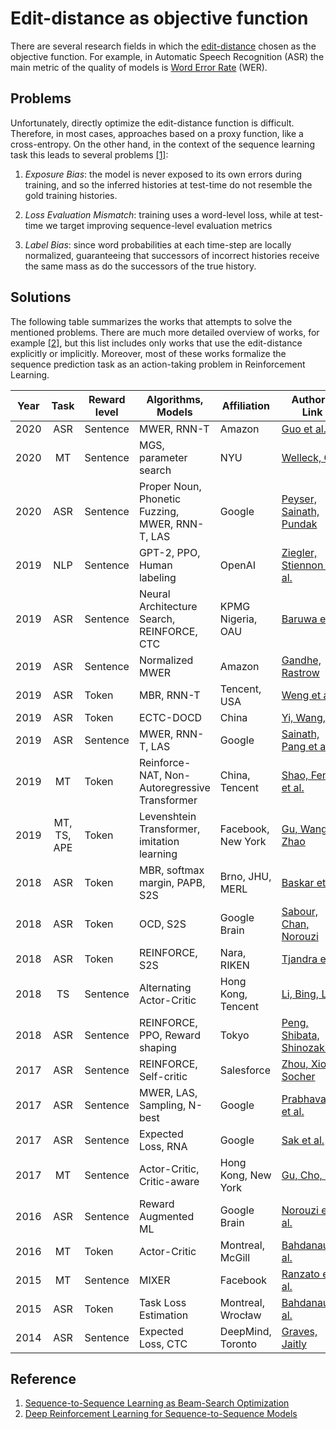 # Edit-distance as objective function

There are several research fields in which the [edit-distance](https://en.wikipedia.org/wiki/Edit_distance) chosen as the objective function. For example, in Automatic Speech Recognition (ASR) the main metric of the quality of models is [Word Error Rate](https://en.wikipedia.org/wiki/Word_error_rate) (WER).

## Problems

Unfortunately, directly optimize the edit-distance function is difficult. Therefore, in most cases, approaches based on a proxy function, like a cross-entropy. On the other hand, in the context of the sequence learning task this leads to several problems [[1]](https://arxiv.org/pdf/1606.02960.pdf):

1. _Exposure Bias_: the model is never exposed to its own errors during training, and so the inferred histories at test-time do not resemble the gold training histories.

2. _Loss Evaluation Mismatch_: training uses a word-level loss, while at test-time we target improving sequence-level evaluation metrics

3. _Label Bias_: since word probabilities at each time-step are locally normalized, guaranteeing that successors of incorrect histories receive the same mass as do the successors of the true history.

## Solutions

The following table summarizes the works that attempts to solve the mentioned problems. There are much more detailed overview of works, for example [[2]](https://arxiv.org/pdf/1805.09461.pdf), but this list includes only works that use the edit-distance explicitly or implicitly. Moreover, most of these works formalize the sequence prediction task as an action-taking problem in Reinforcement Learning.

| Year | Task | Reward level | Algorithms, Models | Affiliation | Authors, Link |
|:----:|:----:|--------------|--------------------|-------------|---------------|
| 2020 | ASR | Sentence | MWER, RNN-T | Amazon | [Guo et al.](https://arxiv.org/abs/2007.13802)|
| 2020 | MT | Sentence | MGS, parameter search | NYU | [Welleck, Cho](https://arxiv.org/abs/2006.03158)|
| 2020 | ASR | Sentence | Proper Noun, Phonetic Fuzzing, MWER, RNN-T, LAS | Google | [Peyser, Sainath, Pundak](https://arxiv.org/abs/2005.09756)|
| 2019 | NLP | Sentence | GPT-2, PPO, Human labeling | OpenAI | [Ziegler, Stiennon et al.](https://arxiv.org/abs/1909.08593)|
| 2019 | ASR | Sentence | Neural Architecture Search, REINFORCE, CTC | KPMG Nigeria, OAU  | [Baruwa et al.](https://arxiv.org/abs/1912.05946)|
| 2019 | ASR | Sentence | Normalized MWER | Amazon | [Gandhe, Rastrow](https://arxiv.org/abs/1912.03363)|
| 2019 | ASR | Token | MBR, RNN-T | Tencent, USA | [Weng et al.](https://arxiv.org/abs/1911.12487)|
| 2019 | ASR | Token | ECTC-DOCD | China | [Yi, Wang, Xu](https://www.isca-speech.org/archive/Interspeech_2019/pdfs/1212.pdf)|
| 2019 | ASR | Sentence | MWER, RNN-T, LAS | Google | [Sainath, Pang et al](https://arxiv.org/abs/1908.10992)|
| 2019 | MT  | Token | Reinforce-NAT, Non-Autoregressive Transformer | China, Tencent | [Shao, Feng et al.](https://arxiv.org/abs/1906.09444)|
| 2019 | MT, TS, APE | Token | Levenshtein Transformer, imitation learning | Facebook, New York | [Gu, Wang, Zhao](https://arxiv.org/abs/1905.11006)|
| 2018 | ASR | Token | MBR, softmax margin, PAPB, S2S | Brno, JHU, MERL | [Baskar et al.](https://arxiv.org/abs/1811.02770)|
| 2018 | ASR | Token | OCD, S2S | Google Brain | [Sabour, Chan, Norouzi](https://arxiv.org/abs/1810.01398)|
| 2018 | ASR | Token | REINFORCE, S2S | Nara, RIKEN | [Tjandra et al.](https://ahcweb01.naist.jp/papers/journal/2019/201906_IEEE_andros-tj_1/201906_IEEE_andros-tj_1.paper.pdf)|
| 2018 | TS  | Sentence | Alternating Actor-Critic | Hong Kong, Tencent | [Li, Bing, Lam](https://arxiv.org/abs/1803.11070)|
| 2018 | ASR | Sentence | REINFORCE, PPO, Reward shaping | Tokyo |[Peng, Shibata, Shinozaki](http://www.apsipa.org/proceedings/2018/pdfs/0001934.pdf)|
| 2017 | ASR | Sentence | REINFORCE, Self-critic | Salesforce | [Zhou, Xiong, Socher](https://arxiv.org/abs/1712.07101)|
| 2017 | ASR | Sentence | MWER, LAS, Sampling, N-best | Google |[Prabhavalkar et al.](https://arxiv.org/abs/1712.01818)|
| 2017 | ASR | Sentence | Expected Loss, RNA | Google | [Sak et al.](https://pdfs.semanticscholar.org/7703/a2c5468ecbee5b62c048339a03358ed5fe19.pdf)|
| 2017 | MT  | Sentence | Actor-Critic, Critic-aware | Hong Kong, New York | [Gu, Cho, Li](https://arxiv.org/abs/1702.02429)|
| 2016 | ASR | Sentence | Reward Augmented ML | Google Brain | [Norouzi et al.](https://arxiv.org/abs/1609.00150)|
| 2016 | MT  | Token | Actor-Critic | Montreal, McGill | [Bahdanau et al.](https://arxiv.org/abs/1607.07086)|
| 2015 | MT  | Sentence | MIXER | Facebook | [Ranzato et al.](https://arxiv.org/abs/1511.06732)|
| 2015 | ASR | Token | Task Loss Estimation | Montreal, Wrocław | [Bahdanau et al.](https://arxiv.org/abs/1511.06456)|
| 2014 | ASR | Sentence | Expected Loss, CTC | DeepMind, Toronto | [Graves, Jaitly](http://proceedings.mlr.press/v32/graves14.pdf)|


## Reference

1. [Sequence-to-Sequence Learning as Beam-Search Optimization](https://arxiv.org/abs/1606.02960)
2. [Deep Reinforcement Learning for Sequence-to-Sequence Models](https://arxiv.org/abs/1805.09461)
